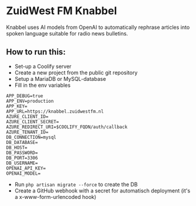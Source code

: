 # ZuidWest FM Knabbel
Knabbel uses AI models from OpenAI to automatically rephrase articles into spoken language suitable for radio news bulletins.

## How to run this:
- Set-up a Coolify server
- Create a new project from the public git repository
- Setup a MariaDB or MySQL-database
- Fill in the env variables
  
```
APP_DEBUG=true
APP_ENV=production
APP_KEY=
APP_URL=https://knabbel.zuidwestfm.nl
AZURE_CLIENT_ID=
AZURE_CLIENT_SECRET=
AZURE_REDIRECT_URI=$COOLIFY_FQDN/auth/callback
AZURE_TENANT_ID=
DB_CONNECTION=mysql
DB_DATABASE=
DB_HOST=
DB_PASSWORD=
DB_PORT=3306
DB_USERNAME=
OPENAI_API_KEY=
OPENAI_MODEL=
```

- Run `php artisan migrate --force` to create the DB
- Create a GitHub webhook with a secret for automatisch deployment (it's a x-www-form-urlencoded hook)